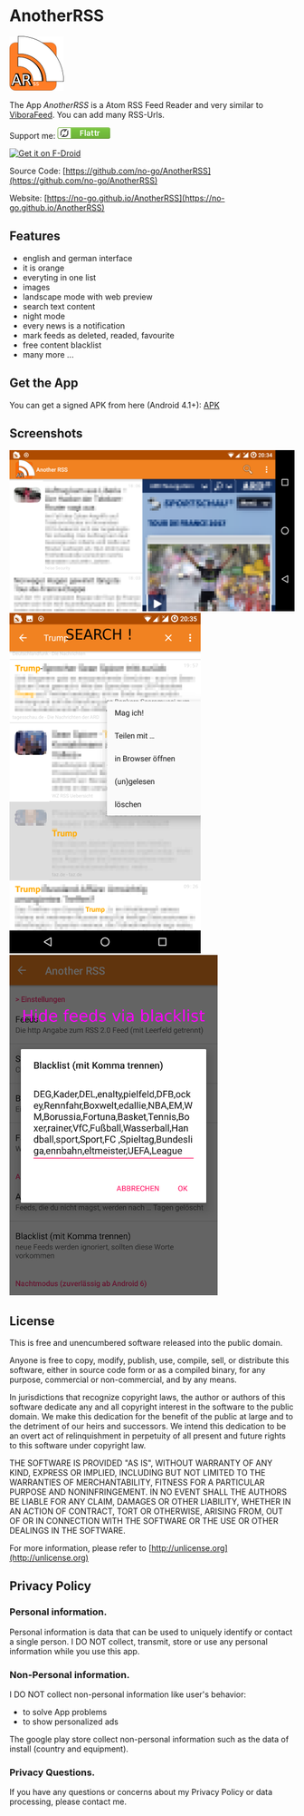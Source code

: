# AnotherRSS

![logo](img/Icon.png)

The App *AnotherRSS* is a Atom RSS Feed Reader and very similar to [ViboraFeed](https://github.com/no-go/ViboraFeed).
You can add many RSS-Urls.

Support me: <a href="https://flattr.com/submit/auto?fid=o6wo7q&url=https%3A%2F%2Fgithub.com%2Fno-go%2FAnotherRSS" target="_blank">![Flattr This](img/flattr-badge-large.png)</a>

<a href="https://f-droid.org/repository/browse/?fdid=de.digisocken.anotherrss" target="_blank">
<img src="https://f-droid.org/badge/get-it-on.png" alt="Get it on F-Droid" height="90"/></a>

Source Code: [https://github.com/no-go/AnotherRSS](https://github.com/no-go/AnotherRSS)

Website: [https://no-go.github.io/AnotherRSS](https://no-go.github.io/AnotherRSS)

## Features

- english and german interface
- it is orange
- everyting in one list
- images
- landscape mode with web preview
- search text content
- night mode
- every news is a notification
- mark feeds as deleted, readed, favourite
- free content blacklist
- many more ...

## Get the App

You can get a signed APK from here (Android 4.1+): [APK](https://raw.githubusercontent.com/no-go/AnotherRSS/master/app/app-release.apk)

## Screenshots

![Landscape mode](img/Screenshot_1.png)
![Search content and mark them](img/Screenshot_2.png)
![blacklist to filter the news and hide them](img/Screenshot_3.png)

## License

This is free and unencumbered software released into the public domain.

Anyone is free to copy, modify, publish, use, compile, sell, or distribute this software, either in source code form or as a compiled binary, for any purpose, commercial or non-commercial, and by any means.

In jurisdictions that recognize copyright laws, the author or authors of this software dedicate any and all copyright interest in the software to the public domain. We make this dedication for the benefit of the public at large and to the detriment of our heirs and successors. We intend this dedication to be an overt act of relinquishment in perpetuity of all present and future rights to this software under copyright law.

THE SOFTWARE IS PROVIDED "AS IS", WITHOUT WARRANTY OF ANY KIND, EXPRESS OR IMPLIED, INCLUDING BUT NOT LIMITED TO THE WARRANTIES OF MERCHANTABILITY, FITNESS FOR A PARTICULAR PURPOSE AND NONINFRINGEMENT. IN NO EVENT SHALL THE AUTHORS BE LIABLE FOR ANY CLAIM, DAMAGES OR OTHER LIABILITY, WHETHER IN AN ACTION OF CONTRACT, TORT OR OTHERWISE, ARISING FROM, OUT OF OR IN CONNECTION WITH THE SOFTWARE OR THE USE OR OTHER DEALINGS IN THE SOFTWARE.

For more information, please refer to [http://unlicense.org](http://unlicense.org)

## Privacy Policy

### Personal information.

Personal information is data that can be used to uniquely identify or contact a single person. I DO NOT collect, transmit, store or use any personal information while you use this app.

### Non-Personal information.

I DO NOT collect non-personal information like user's behavior:

 -  to solve App problems
 -  to show personalized ads

The google play store collect non-personal information such as the data of install (country and equipment).

### Privacy Questions.

If you have any questions or concerns about my Privacy Policy or data processing, please contact me.
